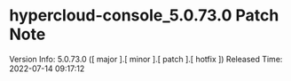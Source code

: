 # hypercloud-console_5.0.73.0 Patch Note

Version Info: 5.0.73.0 ([ major ].[ minor ].[ patch ].[ hotfix ])
Released Time: 2022-07-14 09:17:12


